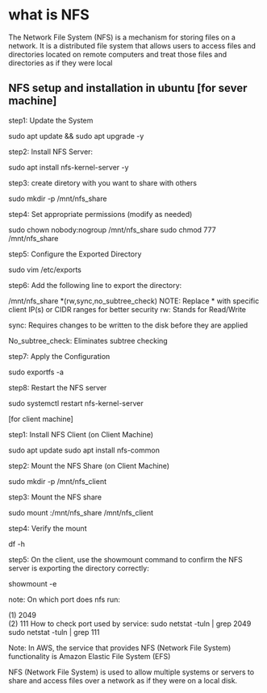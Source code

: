 # what is NFS

The Network File System (NFS) is a mechanism for storing files on a network. It is a distributed file system that allows users to access files and directories located on remote computers and treat those files and directories as if they were local


NFS setup and installation in ubuntu
[for sever machine]
----------------------
step1: Update the System

 sudo apt update && sudo apt upgrade -y

step2: Install NFS Server:

 sudo apt install nfs-kernel-server -y

step3: create diretory with you want to share with others

 sudo mkdir -p /mnt/nfs_share

step4: Set appropriate permissions (modify as needed)

 sudo chown nobody:nogroup /mnt/nfs_share
 sudo chmod 777 /mnt/nfs_share

step5: Configure the Exported Directory

 sudo vim  /etc/exports

step6: Add the following line to export the directory:

  /mnt/nfs_share *(rw,sync,no_subtree_check)  NOTE: Replace * with specific client IP(s) or CIDR ranges for better security
  rw: Stands for Read/Write

  sync: Requires changes to be written to the disk before they are applied
  
  No_subtree_check: Eliminates subtree checking


step7: Apply the Configuration

 sudo exportfs -a

step8: Restart the NFS server

  sudo systemctl restart nfs-kernel-server

[for client machine]

step1: Install NFS Client (on Client Machine)

 sudo apt update
 sudo apt install nfs-common

step2: Mount the NFS Share (on Client Machine)

 sudo mkdir -p /mnt/nfs_client

step3: Mount the NFS share

 sudo mount <server-ip>:/mnt/nfs_share /mnt/nfs_client

step4: Verify the mount

 df -h

step5: On the client, use the showmount command to confirm the NFS server is exporting the directory correctly:

 showmount -e  <ip address>


note: On which port does nfs run:

(1) 2049	
(2)  111
How to check port used by service:
sudo netstat -tuln | grep 2049
sudo netstat -tuln | grep 111

Note:   In AWS, the service that provides NFS (Network File System) functionality is Amazon Elastic File System (EFS)

NFS (Network File System) is used to allow multiple systems or servers to share and access files over a network as if they were on a local disk. 


